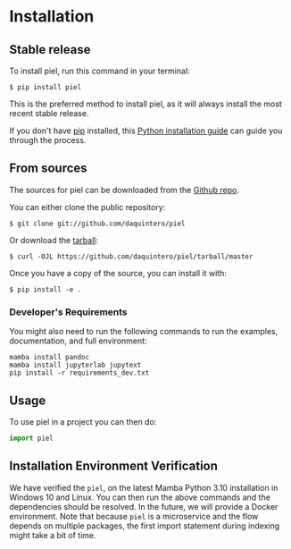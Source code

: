 # Installation

## Stable release

To install piel, run this command in your terminal:

``` console
$ pip install piel
```

This is the preferred method to install piel, as it will always install the most recent stable release.

If you don\'t have [pip](https://pip.pypa.io) installed, this [Python installation guide](http://docs.python-guide.org/en/latest/starting/installation/) can guide you through the process.

## From sources

The sources for piel can be downloaded from the [Github repo](https://github.com/daquintero/piel).

You can either clone the public repository:

``` console
$ git clone git://github.com/daquintero/piel
```

Or download the [tarball](https://github.com/daquintero/piel/tarball/master):

``` console
$ curl -OJL https://github.com/daquintero/piel/tarball/master
```

Once you have a copy of the source, you can install it with:

``` console
$ pip install -e .
```

### Developer's Requirements

You might also need to run the following commands to run the examples, documentation, and full environment:

```
mamba install pandoc
mamba install jupyterlab jupytext
pip install -r requirements_dev.txt
```

## Usage

To use piel in a project you can then do:

```python
import piel
```

## Installation Environment Verification

We have verified the `piel`, on the latest Mamba Python 3.10 installation in Windows 10 and Linux. You can then run the above commands and the dependencies should be resolved. In the future, we will provide a Docker environment. Note that because `piel` is a microservice and the flow depends on multiple packages, the first import statement during indexing might take a bit of time.
